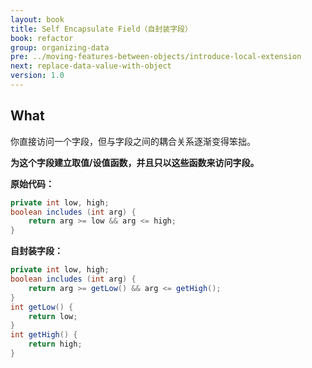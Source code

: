 ```yaml
---
layout: book
title: Self Encapsulate Field（自封装字段）
book: refactor
group: organizing-data
pre: ../moving-features-between-objects/introduce-local-extension
next: replace-data-value-with-object
version: 1.0
---
```



## What

你直接访问一个字段，但与字段之间的耦合关系逐渐变得笨拙。

**为这个字段建立取值/设值函数，并且只以这些函数来访问字段。**


**原始代码：**

```java
private int low, high;
boolean includes (int arg) {
    return arg >= low && arg <= high;
}
```

**自封装字段：**

```java
private int low, high;
boolean includes (int arg) {
    return arg >= getLow() && arg <= getHigh();
}
int getLow() {
    return low;
}
int getHigh() {
    return high;
}
```